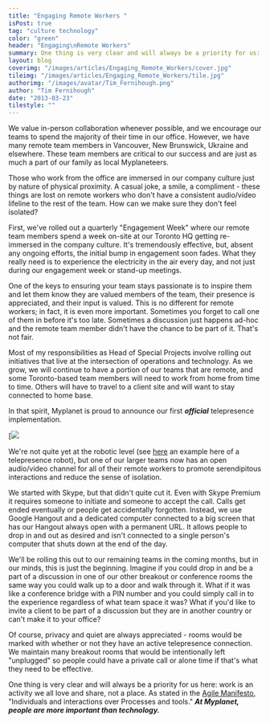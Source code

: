 ```yaml
---
title: "Engaging Remote Workers "
isPost: true
tag: "culture technology"
color: "green"
header: "Engaging\nRemote Workers"
summary: One thing is very clear and will always be a priority for us: work is an activity we all love and share, not a place.
layout: blog
coverimg: "/images/articles/Engaging_Remote_Workers/cover.jpg"
tileimg: "/images/articles/Engaging_Remote_Workers/tile.jpg"
authorimg: "/images/avatar/Tim_Fernihough.png"
author: "Tim Fernihough"
date: "2013-03-23"
tilestyle: ""
---
```


We value in-person collaboration whenever possible, and we encourage our teams to spend the majority of their time in our office. However, we have many remote team members in Vancouver, New Brunswick, Ukraine and elsewhere. These team members are critical to our success and are just as much a part of our family as local Myplaneteers.

Those who work from the office are immersed in our company culture just by nature of physical proximity. A casual joke, a smile, a compliment - these things are lost on remote workers who don't have a consistent audio/video lifeline to the rest of the team. How can we make sure they don't feel isolated?

First, we've rolled out a quarterly "Engagement Week" where our remote team members spend a week on-site at our Toronto HQ getting re-immersed in the company culture. It's tremendously effective, but, absent any ongoing efforts, the initial bump in engagement soon fades. What they really need is to experience the electricity in the air every day, and not just during our engagement week or stand-up meetings.

One of the keys to ensuring your team stays passionate is to inspire them and let them know they are valued members of the team, their presence is appreciated, and their input is valued. This is no different for remote workers; in fact, it is even more important. Sometimes you forget to call one of them in before it's too late. Sometimes a discussion just happens ad-hoc and the remote team member didn't have the chance to be part of it. That's not fair.

Most of my responsibilities as Head of Special Projects involve rolling out initiatives that live at the intersection of operations and technology. As we grow, we will continue to have a portion of our teams that are remote, and some Toronto-based team members will need to work from home from time to time. Others will have to travel to a client site and will want to stay connected to home base.

In that spirit, Myplanet is proud to announce our first **_official_** telepresence implementation.

[![](/images/articles/Engaging_Remote_Workers/body_1.jpg)

We're not quite yet at the robotic level (see [here](http://mashable.com/2012/12/25/beam/) an example here of a telepresence robot), but one of our larger teams now has an open audio/video channel for all of their remote workers to promote serendipitous interactions and reduce the sense of isolation.

We started with Skype, but that didn't quite cut it. Even with Skype Premium it requires someone to initiate and someone to accept the call.  Calls get ended eventually or people get accidentally forgotten. Instead, we use Google Hangout and a dedicated computer connected to a big screen that has our Hangout always open with a permanent URL. It allows people to drop in and out as desired and isn't connected to a single person's computer that shuts down at the end of the day.

We'll be rolling this out to our remaining teams in the coming months, but in our minds, this is just the beginning. Imagine if you could drop in and be a part of a discussion in one of our other breakout or conference rooms the same way you could walk up to a door and walk through it. What if it was like a conference bridge with a PIN number and you could simply call in to the experience regardless of what team space it was? What if you'd like to invite a client to be part of a discussion but they are in another country or can't make it to your office?

Of course, privacy and quiet are always appreciated - rooms would be marked with whether or not they have an active telepresence connection. We maintain many breakout rooms that would be intentionally left "unplugged" so people could have a private call or alone time if that's what they need to be effective.

One thing is very clear and will always be a priority for us here: work is an activity we all love and share, not a place.  As stated in the [Agile Manifesto](http://agilemanifesto.org/), "Individuals and interactions over Processes and tools."  _**At Myplanet, people are more important than technology.**_